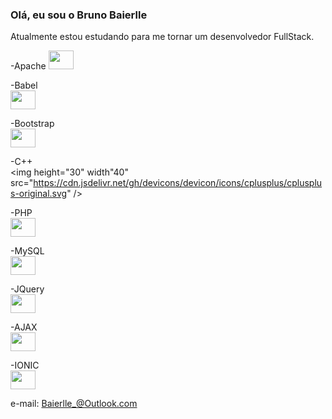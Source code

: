 
### Olá, eu sou o Bruno Baierlle 

Atualmente estou estudando para me tornar um desenvolvedor FullStack.

-Apache
<img height="30" width="40" src="https://cdn.jsdelivr.net/gh/devicons/devicon/icons/apache/apache-original.svg" />

-Babel  
<img height="30" width="40" src="https://cdn.jsdelivr.net/gh/devicons/devicon/icons/babel/babel-original.svg" />

-Bootstrap  
<img height="30" width="40" src="https://cdn.jsdelivr.net/gh/devicons/devicon/icons/bootstrap/bootstrap-original.svg" />

-C++  
<img height="30" width"40" src="https://cdn.jsdelivr.net/gh/devicons/devicon/icons/cplusplus/cplusplus-original.svg" />
 
-PHP  
<img height="30" width="40" src="https://cdn.jsdelivr.net/gh/devicons/devicon/icons/apache/apache-original.svg" />

-MySQL  
<img height="30" width="40" src="https://cdn.jsdelivr.net/gh/devicons/devicon/icons/apache/apache-original.svg" />

-JQuery  
<img height="30" width="40" src="https://cdn.jsdelivr.net/gh/devicons/devicon/icons/apache/apache-original.svg" />

-AJAX  
<img height="30" width="40" src="https://cdn.jsdelivr.net/gh/devicons/devicon/icons/apache/apache-original.svg" />

-IONIC  
<img height="30" width="40" src="https://cdn.jsdelivr.net/gh/devicons/devicon/icons/apache/apache-original.svg" />

e-mail: Baierlle_@Outlook.com

